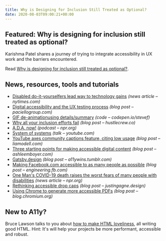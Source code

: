 ```yaml
---
title: Why is Designing for Inclusion Still Treated as Optional?
date: 2020-08-03T09:00:21+00:00
---
```


## Featured: Why is designing for inclusion still treated as optional?

Karishma Patel shares a journey of trying to integrate accessibility in UX work and the barriers encountered.

Read [Why is designing for inclusion still treated as optional?](https://uxdesign.cc/why-is-designing-for-inclusion-still-treated-as-optional-c3f9fd759c03).

## News, resources, tools and tutorials

* [Disabled do-it-yourselfers lead way to technology gains](https://www.nytimes.com/2020/07/14/style/assistive-technology.html) _(news article – nytimes.com)_
* [Digital accessibility and the UX testing process](https://www.paciellogroup.com/ux-series-digital-accessibility-and-the-ux-testing-process/) _(blog post – paciellogroup.com)_
* [GIF de-animation​ using details/summary](https://codepen.io/stevef/pen/ExPdNMM) _(code – codepen.io/stevef)_
* [Why all your inclusion efforts fail](https://www.hustlecrew.co/case-studies/why-all-your-inclusion-efforts-fail) _(blog post – hustlecrew.co)_
* [A.D.A. now!](https://www.npr.org/2020/07/27/895896462/a-d-a-now) _(podcast – npr.org)_
* [System of systems](https://www.youtube.com/watch?v=TzGfBV67Tac) _(talk – youtube.com)_
* [YouTube axes community captions feature, citing low usage](https://liamodell.com/2020/07/30/youtube-axes-community-captions-feature-citing-low-usage-rikki-poynter-creator-insider-deaf-accessibility-pewdiepie-jacksepticeye-no-more-craptions/) _(blog post – liamodell.com)_
* [Three starting points for making accessible digital content](https://ashleemboyer.com/three-starting-points-for-making-accessible-digital-content) _(blog post – ashleemboyer.com)_
* [Gatsby.design](https://a11ywins.tumblr.com/post/625185900646809600/gatsbydesign) _(blog post – a11ywins.tumblr.com)_
* [Making Facebook.com accessible to as many people as possible](https://engineering.fb.com/web/facebook-com-accessibility/) _(blog post – engineering.fb.com)_
* [One Man's COVID-19 death raises the worst fears of many people with disabilities](https://www.npr.org/2020/07/31/896882268/one-mans-covid-19-death-raises-the-worst-fears-of-many-people-with-disabilities) _(news article – npr.org)_
* [Rethinking accessible drop caps](https://justingagne.design/words/rethinking-accessible-drop-caps/) _(blog post – justingagne.design)_
* [Using Chrome to generate more accessible PDFs](https://blog.chromium.org/2020/07/using-chrome-to-generate-more.html) _(blog post – blog.chromium.org)_

## New to A11y?

Bruce Lawson talks to you about [how to make HTML loveliness](https://www.youtube.com/watch?v=L83LVfhTbzg), all writing good HTML. Hint: It's will help your projects be more performant, accessible and robust.